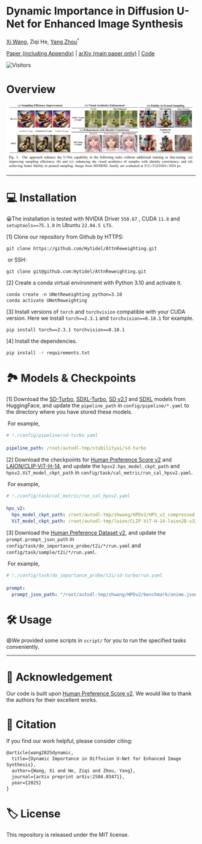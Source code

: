 # Dynamic Importance in Diffusion U-Net for Enhanced Image Synthesis

[Xi Wang](https://hytidel.github.io/), Ziqi He, [Yang Zhou](https://zhouyangvcc.github.io/)$^\dagger$​

[Paper (including Appendix)](https://drive.google.com/drive/folders/1c01J3lUK-m5UZYaF35THWxCBgg50C0IV?usp=sharing) | [arXiv (main paper only)](https://arxiv.org/abs/2504.03471) | [Code](https://github.com/Hytidel/UNetReweighting)

![Visitors](https://api.visitorbadge.io/api/combined?path=https%3A%2F%2Fgithub.com%2FHytidel%2FUNetReweighting&label=HITS&countColor=%23ff9a9a&style=plastic&labelStyle=none)

# Overview

<img src="asset/head_figure.png" style="zoom:50%;" />

---

# 💻 Installation

😀The installation is tested with NVIDIA Driver `550.67` , CUDA `11.8` and `setuptools==75.1.0` in Ubuntu `22.04.5 LTS`. 

[1] Clone our repository from Github by HTTPS: 

```shell
git clone https://github.com/Hytidel/AttnReweighting.git
```

​	or SSH: 

```shell
git clone git@github.com:Hytidel/AttnReweighting.git
```

[2] Create a conda virtual environment with Python 3.10 and activate it. 

```shell
conda create -n UNetReweighting python=3.10
conda activate UNetReweighting
```

[3] Install versions of `torch` and `torchvision` compatible with your CUDA version. Here we install `torch==2.3.1` and `torchvision==0.18.1` for example. 

```shell
pip install torch==2.3.1 torchvision==0.18.1
```

[4] Install the dependencies. 

```bash
pip install -r requirements.txt
```

# 🏞️ Models \& Checkpoints

[1] Download the [SD-Turbo](https://huggingface.co/stabilityai/sd-turbo), [SDXL-Turbo](https://huggingface.co/stabilityai/sdxl-turbo), [SD v2.1](https://huggingface.co/stabilityai/stable-diffusion-2-1-base) and [SDXL](https://huggingface.co/stabilityai/stable-diffusion-xl-base-1.0) models from HuggingFace, and update the `pipeline_path` in `config/pipeline/*.yaml` to the directory where you have stored these models. 

​	For example, 

```yaml
# !./config/pipeline/sd-turbo.yaml

pipeline_path: /root/autodl-tmp/stabilityai/sd-turbo
```

[2] Download the checkpoints for [Human Preference Score v2](https://huggingface.co/spaces/xswu/HPSv2/resolve/main/HPS_v2_compressed.pt) and [LAION/CLIP-ViT-H-14](https://huggingface.co/laion/CLIP-ViT-H-14-laion2B-s32B-b79K), and update the `hpsv2.hps_model_ckpt_path` and `hpsv2.ViT_model_ckpt_path` in `config/task/cal_metric/run_cal_hpsv2.yaml`. 

​	For example, 

```yaml
# !./config/task/cal_metric/run_cal_hpsv2.yaml

hps_v2:
  hps_model_ckpt_path: /root/autodl-tmp/zhwang/HPDv2/HPS_v2_compressed.pt
  ViT_model_ckpt_path: /root/autodl-tmp/laion/CLIP-ViT-H-14-laion2B-s32B-b79K/open_clip_pytorch_model.bin
```

[3] Download the [Human Preference Dataset v2](https://huggingface.co/datasets/ymhao/HPDv2), and update the `prompt.prompt_json_path` in `config/task/do_importance_probe/t2i/*/run.yaml` and `config/task/sample/t2i/*/run.yaml`. 

​	For example, 

```yaml
# !./config/task/do_importance_probe/t2i/sd-turbo/run.yaml

prompt: 
  prompt_json_path: "/root/autodl-tmp/zhwang/HPDv2/benchmark/anime.json"
```

# 🛠️ Usage

😄We provided some scripts in `script/` for you to run the specified tasks conveniently. 

---

# 🙏 Acknowledgement

Our code is built upon [Human Preference Score v2](https://github.com/tgxs002/HPSv2). We would like to thank the authors for their excellent works. 


# 🥰 Citation

If you find our work helpful, please consider citing: 

```
@article{wang2025dynamic,
  title={Dynamic Importance in Diffusion U-Net for Enhanced Image Synthesis},
  author={Wang, Xi and He, Ziqi and Zhou, Yang},
  journal={arXiv preprint arXiv:2504.03471},
  year={2025}
}
```

# 🏷️ License

This repository is released under the MIT license.

